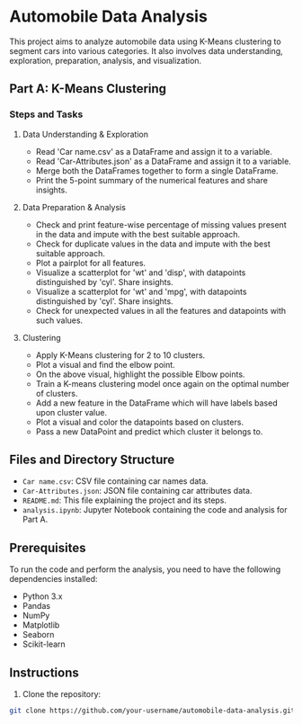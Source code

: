 # Automobile Data Analysis

This project aims to analyze automobile data using K-Means clustering to segment cars into various categories. It also involves data understanding, exploration, preparation, analysis, and visualization.

## Part A: K-Means Clustering

### Steps and Tasks

1. Data Understanding & Exploration
   - Read 'Car name.csv' as a DataFrame and assign it to a variable.
   - Read 'Car-Attributes.json' as a DataFrame and assign it to a variable.
   - Merge both the DataFrames together to form a single DataFrame.
   - Print the 5-point summary of the numerical features and share insights.

2. Data Preparation & Analysis
   - Check and print feature-wise percentage of missing values present in the data and impute with the best suitable approach.
   - Check for duplicate values in the data and impute with the best suitable approach.
   - Plot a pairplot for all features.
   - Visualize a scatterplot for 'wt' and 'disp', with datapoints distinguished by 'cyl'. Share insights.
   - Visualize a scatterplot for 'wt' and 'mpg', with datapoints distinguished by 'cyl'. Share insights.
   - Check for unexpected values in all the features and datapoints with such values.

3. Clustering
   - Apply K-Means clustering for 2 to 10 clusters.
   - Plot a visual and find the elbow point.
   - On the above visual, highlight the possible Elbow points.
   - Train a K-means clustering model once again on the optimal number of clusters.
   - Add a new feature in the DataFrame which will have labels based upon cluster value.
   - Plot a visual and color the datapoints based on clusters.
   - Pass a new DataPoint and predict which cluster it belongs to.

## Files and Directory Structure

- `Car name.csv`: CSV file containing car names data.
- `Car-Attributes.json`: JSON file containing car attributes data.
- `README.md`: This file explaining the project and its steps.
- `analysis.ipynb`: Jupyter Notebook containing the code and analysis for Part A.

## Prerequisites

To run the code and perform the analysis, you need to have the following dependencies installed:

- Python 3.x
- Pandas
- NumPy
- Matplotlib
- Seaborn
- Scikit-learn

## Instructions

1. Clone the repository:

```bash
git clone https://github.com/your-username/automobile-data-analysis.git

